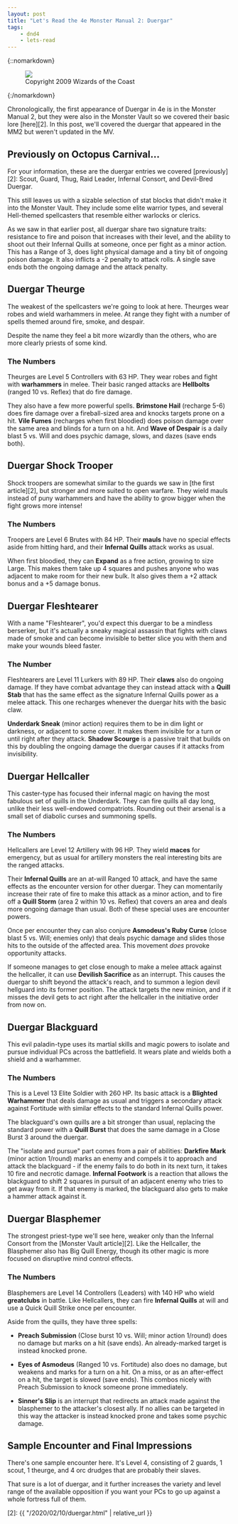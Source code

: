 ```yaml
---
layout: post
title: "Let's Read the 4e Monster Manual 2: Duergar"
tags:
    - dnd4
    - lets-read
---
```


{::nomarkdown}
<figure class="center">
  <img src="{{ "/assets/wir-mm-4e-duergar.webp" | absolute_url }}"/>
  <figcaption>
    Copyright 2009 Wizards of the Coast
  </figcaption>
</figure>
{:/nomarkdown}

Chronologically, the first appearance of Duergar in 4e is in the Monster Manual
2, but they were also in the Monster Vault so we covered their basic lore
[here][2]. In this post, we'll covered the duergar that appeared in the MM2 but
weren't updated in the MV.

## Previously on Octopus Carnival...

For your information, these are the duergar entries we covered [previously][2]:
Scout, Guard, Thug, Raid Leader, Infernal Consort, and Devil-Bred Duergar.

This still leaves us with a sizable selection of stat blocks that didn't make it
into the Monster Vault. They include some elite warrior types, and several
Hell-themed spellcasters that resemble either warlocks or clerics.

As we saw in that earlier post, all duergar share two signature traits:
resistance to fire and poison that increases with their level, and the ability
to shoot out their Infernal Quills at someone, once per fight as a minor
action. This has a Range of 3, does light physical damage and a tiny bit of
ongoing poison damage. It also inflicts a -2 penalty to attack rolls. A single
save ends both the ongoing damage and the attack penalty.

## Duergar Theurge

The weakest of the spellcasters we're going to look at here. Theurges wear robes
and wield warhammers in melee. At range they fight with a number of spells
themed around fire, smoke, and despair.

Despite the name they feel a bit more wizardly than the others, who are more
clearly priests of some kind.

### The Numbers

Theurges are Level 5 Controllers with 63 HP. They wear robes and fight with
**warhammers** in melee. Their basic ranged attacks are **Hellbolts** (ranged 10
vs. Reflex) that do fire damage.

They also have a few more powerful spells. **Brimstone Hail** (recharge 5-6)
does fire damage over a fireball-sized area and knocks targets prone on a
hit. **Vile Fumes** (recharges when first bloodied) does poison damage over the
same area and blinds for a turn on a hit. And **Wave of Despair** is a daily
blast 5 vs. Will and does psychic damage, slows, and dazes (save ends both).

## Duergar Shock Trooper

Shock troopers are somewhat similar to the guards we saw in [the first
article][2], but stronger and more suited to open warfare. They wield mauls
instead of puny warhammers and have the ability to grow bigger when the fight
grows more intense!

### The Numbers

Troopers are Level 6 Brutes with 84 HP. Their **mauls** have no special effects
aside from hitting hard, and their **Infernal Quills** attack works as usual.

When first bloodied, they can **Expand** as a free action, growing to size
Large. This makes them take up 4 squares and pushes anyone who was adjacent to
make room for their new bulk. It also gives them a +2 attack bonus and a +5
damage bonus.

## Duergar Fleshtearer

With a name "Fleshtearer", you'd expect this duergar to be a mindless berserker,
but it's actually a sneaky magical assassin that fights with claws made of smoke
and can become invisible to better slice you with them and make your wounds
bleed faster.

### The Number

Fleshtearers are Level 11 Lurkers with 89 HP. Their **claws** also do ongoing
damage. If they have combat advantage they can instead attack with a **Quill
Stab** that has the same effect as the signature Infernal Quills power as a
melee attack. This one recharges whenever the duergar hits with the basic claw.

**Underdark Sneak** (minor action) requires them to be in dim light or darkness,
or adjacent to some cover. It makes them invisible for a turn or until right
after they attack. **Shadow Scourge** is a passive trait that builds on this by
doubling the ongoing damage the duergar causes if it attacks from invisibility.

## Duergar Hellcaller

This caster-type has focused their infernal magic on having the most fabulous
set of quills in the Underdark. They can fire quills all day long, unlike their
less well-endowed compatriots. Rounding out their arsenal is a small set of
diabolic curses and summoning spells.

### The Numbers

Hellcallers are Level 12 Artillery with 96 HP. They wield **maces** for
emergency, but as usual for artillery monsters the real interesting bits are the
ranged attacks.

Their **Infernal Quills** are an at-will Ranged 10 attack, and have the same
effects as the encounter version for other duergar. They can momentarily
increase their rate of fire to make this attack as a minor action, and to fire
off a **Quill Storm** (area 2 within 10 vs. Reflex) that covers an area and
deals more ongoing damage than usual. Both of these special uses are encounter
powers.

Once per encounter they can also conjure **Asmodeus's Ruby Curse** (close blast
5 vs. Will; enemies only) that deals psychic damage and slides those hits to the
outside of the affected area. This movement _does_ provoke opportunity attacks.

If someone manages to get close enough to make a melee attack against the
hellcaller, it can use **Devilish Sacrifice** as an interrupt. This causes the
duergar to shift beyond the attack's reach, and to summon a legion devil
hellguard into its former position. The attack targets the new minion, and if it
misses the devil gets to act right after the hellcaller in the initiative order
from now on.

## Duergar Blackguard

This evil paladin-type uses its martial skills and magic powers to isolate and
pursue individual PCs across the battlefield. It wears plate and wields both a
shield and a warhammer.

### The Numbers

This is a Level 13 Elite Soldier with 260 HP. Its basic attack is a **Blighted
Warhammer** that deals damage as usual and triggers a secondary attack against
Fortitude with similar effects to the standard Infernal Quills power.

The blackguard's own quills are a bit stronger than usual, replacing the
standard power with a **Quill Burst** that does the same damage in a Close Burst
3 around the duergar.

The "isolate and pursue" part comes from a pair of abilities: **Darkfire Mark**
(minor action 1/round) marks an enemy and compels it to approach and attack the
blackguard - if the enemy fails to do both in its next turn, it takes 10 fire
and necrotic damage. **Infernal Footwork** is a reaction that allows the
blackguard to shift 2 squares in pursuit of an adjacent enemy who tries to get
away from it. If that enemy is marked, the blackguard also gets to make a hammer
attack against it.

## Duergar Blasphemer

The strongest priest-type we'll see here, weaker only than the Infernal Consort
from the [Monster Vault article][2]. Like the Hellcaller, the Blasphemer also
has Big Quill Energy, though its other magic is more focused on disruptive mind
control effects.

### The Numbers

Blasphemers are Level 14 Controllers (Leaders) with 140 HP who wield
**greatclubs** in battle. Like Hellcallers, they can fire **Infernal Quills** at
will and use a Quick Quill Strike once per encounter.

Aside from the quills, they have three spells:

- **Preach Submission** (Close burst 10 vs. Will; minor action 1/round) does no
  damage but marks on a hit (save ends). An already-marked target is instead
  knocked prone.

- **Eyes of Asmodeus** (Ranged 10 vs. Fortitude) also does no damage, but
  weakens and marks for a turn on a hit. On a miss, or as an after-effect on a
  hit, the target is slowed (save ends). This combos nicely with Preach
  Submission to knock someone prone immediately.

- **Sinner's Slip** is an interrupt that redirects an attack made against the
  blasphemer to the attacker's closest ally. If no allies can be targeted in
  this way the attacker is instead knocked prone and takes some psychic damage.

## Sample Encounter and Final Impressions

There's one sample encounter here. It's Level 4, consisting of 2 guards, 1
scout, 1 theurge, and 4 orc drudges that are probably their slaves.

That sure is a lot of duergar, and it further increases the variety and level
range of the available opposition if you want your PCs to go up against a whole
fortress full of them.

[2]: {{ "/2020/02/10/duergar.html" | relative_url }}
